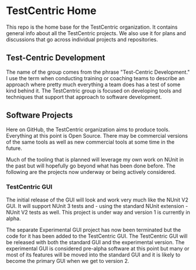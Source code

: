 # TestCentric Home

This repo is the home base for the TestCentric organization. It contains general info about all the TestCentric projects. We also use it for plans and discussions that go across individual projects and repositories.

## Test-Centric Development

The name of the group comes from the phrase "Test-Centric Development." I use the term when conducting training or coaching teams to describe an approach where pretty much everything a team does has a test of some kind behind it. The TestCentric group is focused on developing tools and techniques that support that approach to software development.

## Software Projects

Here on GitHub, the TestCentric organization aims to produce tools. Everything at this point is Open Source. There may be commercial versions of the same tools as well as new commercial tools at some time in the future.

Much of the tooling that is planned will leverage my own work on NUnit in the past but will hopefully go beyond what has been done before. The following are the projects now underway or being actively considered.

### TestCentric GUI

The initial release of the GUI will look and work very much like the NUnit V2 GUI. It will support NUnit 3 tests and - using the standard NUnit extension - NUnit V2 tests as well. This project is under way and version 1 is currently in alpha.

The separate Experimental GUI project has now been terminated but the code for it has been added to the TestCentric GUI. The TestCentric GUI will be released with both the standard GUI and the experimental version. The experimental GUI is considered pre-alpha software at this point but many or most of its features will be moved into the standard GUI and it is likely to become the primary GUI when we get to version 2.
